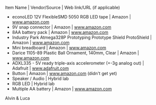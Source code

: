 Item Name | Vendor/Source | Web link/URL (if applicable) 

- econoLED 12V FlexibleSMD 5050 RGB LED tape | Amazon | www.amazon.com 
- 9V snap connector | Amazon | www.amazon.com
- 8AA battery pack | Amazon | www.amazon.com
- Industry Park Atmega328P Prototyping Prototype Shield ProtoShield | Amazon | www.amazon.com
- Mini breadboard | Amazon | www.amazon.com
- Darice 1105-89 Plastic Ball Ornament, 140mm, Clear | Amazon | www.amazon.com
- ADXL335 - 5V ready triple-axis accelerometer (+-3g analog out) | Adafruit | www.adafruit.com
- Button | Amazon | www.amazon.com (didn't get yet)
- Speaker / Audio | Hybrid lab 
- RGB LED | Hybrid lab
- Multiple AA battery | Amazon | www.amazon.com




Alvin & Luca
